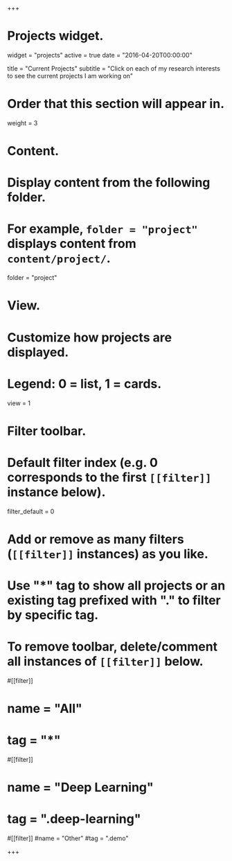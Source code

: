 +++
# Projects widget.
widget = "projects"
active = true
date = "2016-04-20T00:00:00"

title = "Current Projects"
subtitle = "Click on each of my research interests to see the current projects I am working on"

# Order that this section will appear in.
weight = 3

# Content.
# Display content from the following folder.
# For example, `folder = "project"` displays content from `content/project/`.
folder = "project"

# View.
# Customize how projects are displayed.
# Legend: 0 = list, 1 = cards.
view = 1

# Filter toolbar.

# Default filter index (e.g. 0 corresponds to the first `[[filter]]` instance below).
filter_default = 0

# Add or remove as many filters (`[[filter]]` instances) as you like.
# Use "*" tag to show all projects or an existing tag prefixed with "." to filter by specific tag.
# To remove toolbar, delete/comment all instances of `[[filter]]` below.
#[[filter]]
 # name = "All"
 # tag = "*"

#[[filter]]
 # name = "Deep Learning"
 # tag = ".deep-learning"

#[[filter]]
  #name = "Other"
  #tag = ".demo"

+++

